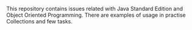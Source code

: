 This repository contains issues related with Java Standard Edition and Object Oriented Programming.
There are examples of usage in practise Collections and few tasks.